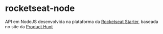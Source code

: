 # rocketseat-node
API em NodeJS desenvolvida na plataforma da [Rocketseat Starter](https://app.rocketseat.com.br/starter), baseada no site da [Product Hunt](https://producthunt.com)

